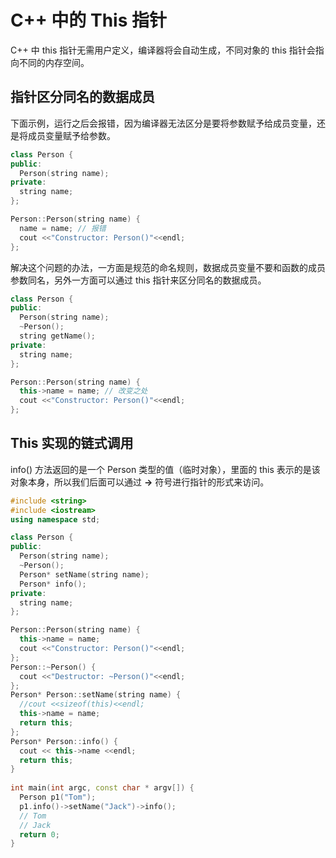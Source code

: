 # C++ 中的 This 指针

C++ 中 this 指针无需用户定义，编译器将会自动生成，不同对象的 this 指针会指向不同的内存空间。

## 指针区分同名的数据成员

下面示例，运行之后会报错，因为编译器无法区分是要将参数赋予给成员变量，还是将成员变量赋予给参数。

```cpp
class Person {
public:
  Person(string name);
private:
  string name;
};

Person::Person(string name) {
  name = name; // 报错
  cout <<"Constructor: Person()"<<endl;
};
```

解决这个问题的办法，一方面是规范的命名规则，数据成员变量不要和函数的成员参数同名，另外一方面可以通过 this 指针来区分同名的数据成员。

```cpp
class Person {
public:
  Person(string name);
  ~Person();
  string getName();
private:
  string name;
};

Person::Person(string name) {
  this->name = name; // 改变之处
  cout <<"Constructor: Person()"<<endl;
};
```

## This 实现的链式调用

info() 方法返回的是一个 Person 类型的值（临时对象），里面的 this 表示的是该对象本身，所以我们后面可以通过 **->** 符号进行指针的形式来访问。 

```cpp
#include <string>
#include <iostream>
using namespace std;

class Person {
public:
  Person(string name);
  ~Person();
  Person* setName(string name);
  Person* info();
private:
  string name;
};

Person::Person(string name) {
  this->name = name;
  cout <<"Constructor: Person()"<<endl;
};
Person::~Person() {
  cout <<"Destructor: ~Person()"<<endl;
};
Person* Person::setName(string name) {
  //cout <<sizeof(this)<<endl;
  this->name = name;
  return this;
};
Person* Person::info() {
  cout << this->name <<endl;
  return this;
}
 
int main(int argc, const char * argv[]) {
  Person p1("Tom");
  p1.info()->setName("Jack")->info();
  // Tom
  // Jack
  return 0;
}
```
